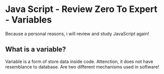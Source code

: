 # Java Script - Review Zero To Expert - Variables

Because a personal reasons, i will review and study JavaScript again!

## What is a variable?

Variable is a form of store data inside code. Attenction, it does not have resemblance
to database. Are two different mechanisms used in software!
